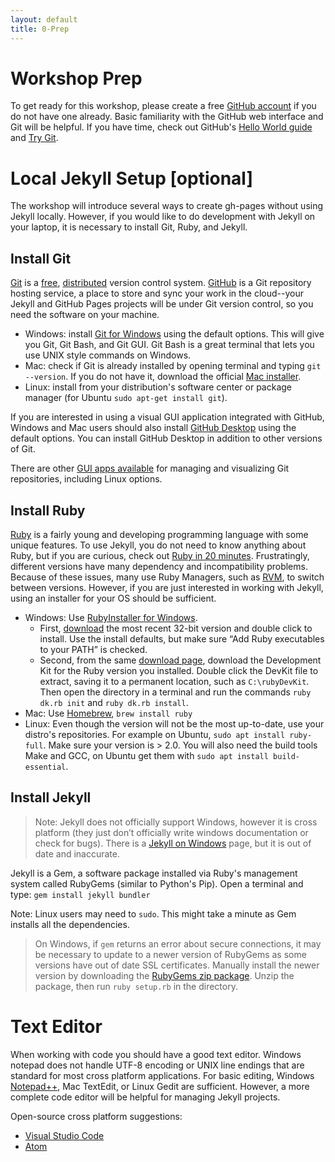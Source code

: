```yaml
---
layout: default
title: 0-Prep
---
```


# Workshop Prep

To get ready for this workshop, please create a free [GitHub account](https://github.com/join) if you do not have one already.
Basic familiarity with the GitHub web interface and Git will be helpful. 
If you have time, check out GitHub's [Hello World guide](https://guides.github.com/activities/hello-world/) and [Try Git](https://try.github.io/).

# Local Jekyll Setup [optional]

The workshop will introduce several ways to create gh-pages without using Jekyll locally. 
However, if you would like to do development with Jekyll on your laptop, it is necessary to install Git, Ruby, and Jekyll.

## Install Git

[Git](https://git-scm.com/) is a [free](https://www.gnu.org/philosophy/free-sw.en.html), [distributed](https://en.wikipedia.org/wiki/Distributed_version_control) version control system. [GitHub](https://github.com/) is a Git repository hosting service, a place to store and sync your work in the cloud--your Jekyll and GitHub Pages projects will be under Git version control, so you need the software on your machine. 

- Windows: install [Git for Windows](https://git-for-windows.github.io/) using the default options. This will give you Git, Git Bash, and Git GUI. Git Bash is a great terminal that lets you use UNIX style commands on Windows.
- Mac: check if Git is already installed by opening terminal and typing `git --version`. If you do not have it, download the official [Mac installer](https://git-scm.com/downloads).
- Linux: install from your distribution's software center or package manager (for Ubuntu `sudo apt-get install git`).

If you are interested in using a visual GUI application integrated with GitHub, Windows and Mac users should also install [GitHub Desktop](https://desktop.github.com/) using the default options.
You can install GitHub Desktop in addition to other versions of Git.

There are other [GUI apps available](https://git-scm.com/downloads/guis) for managing and visualizing Git repositories, including Linux options.

## Install Ruby

[Ruby](https://www.ruby-lang.org/en/) is a fairly young and developing programming language with some unique features. 
To use Jekyll, you do not need to know anything about Ruby, but if you are curious, check out [Ruby in 20 minutes](https://www.ruby-lang.org/en/documentation/quickstart/).
Frustratingly, different versions have many dependency and incompatibility problems.
Because of these issues, many use Ruby Managers, such as [RVM](http://rvm.io/), to switch between versions.
However, if you are just interested in working with Jekyll, using an installer for your OS should be sufficient.

- Windows: Use [RubyInstaller for Windows](https://rubyinstaller.org/). 
    - First, [download](https://rubyinstaller.org/downloads/) the most recent 32-bit version and double click to install. Use the install defaults, but make sure “Add Ruby executables to your PATH” is checked. 
    - Second, from the same [download page](https://rubyinstaller.org/downloads/), download the Development Kit for the Ruby version you installed. Double click the DevKit file to extract, saving it to a permanent location, such as `C:\rubyDevKit`. Then open the directory in a terminal and run the commands `ruby dk.rb init` and `ruby dk.rb install`.
- Mac: Use [Homebrew](https://brew.sh/), `brew install ruby`
- Linux: Even though the version will not be the most up-to-date, use your distro's repositories. For example on Ubuntu, `sudo apt install ruby-full`. Make sure your version is > 2.0. You will also need the build tools Make and GCC, on Ubuntu get them with `sudo apt install build-essential`.

## Install Jekyll

> Note: Jekyll does not officially support Windows, however it is cross platform (they just don’t officially write windows documentation or check for bugs). 
> There is a [Jekyll on Windows](https://jekyllrb.com/docs/windows/#installation) page, but it is out of date and inaccurate.

Jekyll is a Gem, a software package installed via Ruby's management system called RubyGems (similar to Python's Pip). 
Open a terminal and type:
`gem install jekyll bundler`

Note: Linux users may need to `sudo`.
This might take a minute as Gem installs all the dependencies. 

> On Windows, if `gem` returns an error about secure connections, it may be necessary to update to a newer version of RubyGems as some versions have out of date SSL certificates.
> Manually install the newer version by downloading the [RubyGems zip package](https://rubygems.org/pages/download#formats).
> Unzip the package, then run `ruby setup.rb` in the directory.

# Text Editor

When working with code you should have a good text editor.
Windows notepad does not handle UTF-8 encoding or UNIX line endings that are standard for most cross platform applications. 
For basic editing, Windows [Notepad++](https://notepad-plus-plus.org/), Mac TextEdit, or Linux Gedit are sufficient.
However, a more complete code editor will be helpful for managing Jekyll projects.

Open-source cross platform suggestions:
- [Visual Studio Code](https://code.visualstudio.com/)
- [Atom](https://atom.io/)
